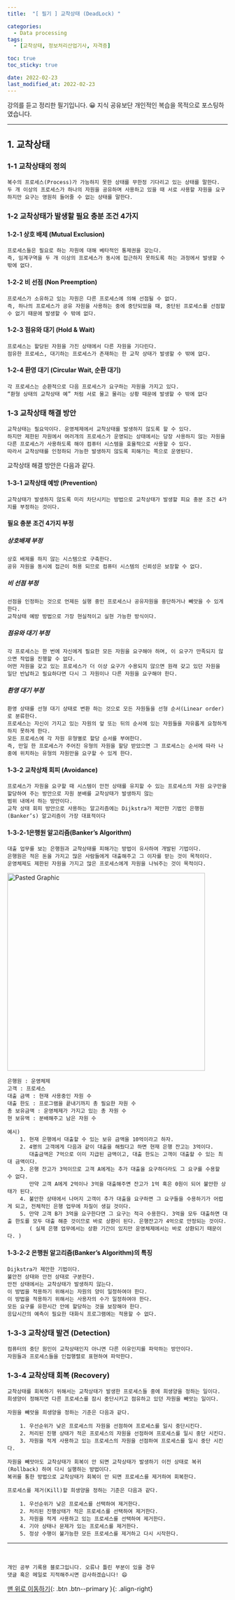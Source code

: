 ```yaml
---
title:  "[ 필기 ] 교착상태 (DeadLock) " 

categories:
  - Data processing
tags:
  - [교착상태, 정보처리산업기사, 자격증]

toc: true
toc_sticky: true

date: 2022-02-23
last_modified_at: 2022-02-23
---
```

강의를 듣고 정리한 필기입니다. 😀 지식 공유보단 개인적인 복습을 목적으로 포스팅하였습니다.

---
## 1. 교착상태
	
### 1-1 교착상태의 정의
	복수의 프로세스(Process)가 가능하지 못한 상태를 무한정 기다리고 있는 상태를 말한다.
	두 개 이상의 프로세스가 하나의 자원을 공유하며 사용하고 있을 때 서로 사용할 자원을 요구하지만 요구는 영원히 들어줄 수 없는 상태를 말한다.

### 1-2 교착상태가 발생할 필요 충분 조건 4가지
	
#### 1-2-1 상호 배제 (Mutual Exclusion)
	프로세스들은 필요로 하는 자원에 대해 베타적인 통제권을 갖는다.
	즉, 임계구역을 두 개 이상의 프로세스가 동시에 접근하지 못하도록 하는 과정에서 발생할 수 밖에 없다.

#### 1-2-2 비 선점 (Non Preemption)
	프로세스가 소유하고 있는 자원은 다른 프로세스에 의해 선점될 수 없다.
	즉, 하나의 프로세스가 공유 자원을 사용하는 중에 중단되었을 때, 중단된 프로세스를 선점할 수 없기 때문에 발생할 수 밖에 없다.

#### 1-2-3 점유와 대기 (Hold & Wait)
	프로세스는 할당된 자원을 가진 상태에서 다른 자원을 기다린다.
	점유한 프로세스, 대기하는 프로세스가 존재하는 한 교착 상태가 발생할 수 밖에 없다.

#### 1-2-4 환영 대기 (Circular Wait, 순환 대기)
	각 프로세스는 순환적으로 다음 프로세스가 요구하는 자원을 가지고 있다.
	“환형 상태의 교착상태 예” 처럼 서로 물고 물리는 상황 때문에 발생할 수 밖에 없다

### 1-3 교착상태 해결 방안
	교착상태는 필요악이다. 운영체제에서 교착상태를 발생하지 않도록 할 수 있다.
	하지만 제한된 자원에서 여러개의 프로세스가 운영되는 상태에서는 당장 사용하지 않는 자원을 다른 프로세스가 사용하도록 해야 컴퓨터 시스템을 효율적으로 사용할 수 있다.
	따라서 교착상태를 인정하되 가능한 발생하지 않도록 피해가는 쪽으로 운영된다.
	
교착상태 해결 방안은 다음과 같다.
	
#### 1-3-1 교착상태 예방 (Prevention)
	교착상태가 발생하지 않도록 미리 차단시키는 방법으로 교착상태가 발생할 피요 충분 조건 4가지를 부정하는 것이다.

#### 필요 충분 조건 4가지 부정

##### 상호배제 부정
	상호 배제를 하지 않는 시스템으로 구축한다.
	공유 자원을 동시에 접근이 허용 되므로 컴퓨터 시스템의 신뢰성은 보장할 수 없다.
	
##### 비 선점 부정
	선점을 인정하는 것으로 언제든 실행 중인 프로세스나 공유자원을 중단하거나 빼앗을 수 있게 한다.
	교착상태 예방 방법으로 가장 현실적이고 실현 가능한 방식이다.
	
##### 점유와 대기 부정
	각 프로세스는 한 번에 자신에게 필요한 모든 자원을 요구해야 하며, 이 요구가 만족되지 않으면 작업을 진행할 수 없다.
	어떤 자원을 갖고 있는 프로세스가 더 이상 요구가 수용되지 않으면 원래 갖고 있던 자원을 일단 반납하고 필요하다면 다시 그 자원이나 다른 자원을 요구해야 한다.

##### 환영 대기 부정
	환영 상태를 선형 대기 상태로 변환 하는 것으로 모든 자원들을 선형 순서(Linear order)로 분류한다.
	프로세스는 자신이 가지고 있는 자원의 앞 또는 뒤의 순서에 있는 자원들을 자유롭게 요청하게 하지 못하게 한다.
	모든 프로세스에 각 자원 유형별로 할당 순서를 부여한다.
	즉, 만일 한 프로세스가 주어진 유형의 자원을 할당 받았으면 그 프로세스는 순서에 따라 나중에 위치하는 유형의 자원만을 요구할 수 있게 한다.

#### 1-3-2 교착상채 회피 (Avoidance)
	프로세스가 자원을 요구할 때 시스템이 안전 상태를 유지할 수 있는 프로세스의 자원 요구만을 할당하여 주는 방안으로 자원 분배를 교착상태가 발생하지 않는
	범위 내에서 하는 방안이다.
	교착 상태 회피 방안으로 사용하는 알고리즘에는 Dijkstra가 제안한 기법인 은행원(Banker’s) 알고리즘이 가장 대표적이다

#### 1-3-2-1은행원 알고리즘(Banker’s Algorithm)

	대출 업무를 보는 은행원과 교착상태를 피해가는 방법이 유사하여 개발된 기법이다.
	은행원은 적은 돈을 가지고 많은 사람들에게 대출해주고 그 이자를 받는 것이 목적이다.
	운영체제도 제한된 자원을 가지고 많은 프로세스에게 자원을 나눠주는 것이 목적이다.

<img width="452" alt="Pasted Graphic" src="https://user-images.githubusercontent.com/88019314/155255312-ea100ee6-b887-403f-b46e-8b44ea7bb346.png">
<br>

	은행원 : 운영체제
	고객 : 프로세스
	대출 금액 : 현재 사용중인 자원 수
	대출 한도 : 프로그램을 끝내기까지 총 필요한 자원 수
	총 보유금액 : 운영체제가 가지고 있는 총 자원 수
	현 보유액 : 분배해주고 남은 자원 수

    예시)
        1. 현재 은행에서 대출할 수 있는 보유 금액을 10억이라고 하자.
		2. 4명의 고객에게 다음과 같이 대출을 해줬다고 하면 현재 은행 잔고는 3억이다.
		   대출금액은 7억으로 이미 지급된 금액이고, 대출 한도는 고객이 대출할 수 있는 최대 금액이다.
		3. 은행 잔고가 3억이므로 고객 A에게는 추가 대출을 요구하더라도 그 요구를 수용할 수 없다.
		   만약 고객 A에게 2억이나 3억을 대출해주면 잔고가 1억 혹은 0원이 되어 불안한 상태가 된다.
		4. 불안한 상태에서 나머지 고객이 추가 대출을 요구하면 그 요구들을 수용하기가 어렵게 되고, 전체적인 은행 업무에 차질이 생길 것이다.
		5. 만약 고객 B가 3억을 요구한다면 그 요구는 적극 수용한다. 3억을 모두 대출하면 대출 한도를 모두 대출 해준 것이므로 바로 상환이 된다. 은행잔고가 4억으로 안정되는 것이다.
		   ( 실제 은행 업무에서는 상환 기간이 있지만 운영체제에서는 바로 상환되기 때문이다. ) 
			
#### 1-3-2-2 은행원 알고리즘(Banker’s Algorithm)의 특징

	Dijkstra가 제안한 기법이다.
	불안전 상태와 안전 상태로 구분한다.
	안전 상태에서는 교착상태가 발생하지 않는다.
	이 방법을 적용하기 위해서는 자원의 양이 일정하여야 한다.
	이 방법을 적용하기 위해서는 사용자의 수가 일정하여야 한다.
	모든 요구를 유한시간 안에 할당하는 것을 보장해야 한다.
	응답시간의 예측이 필요한 대화식 프로그램에는 적용할 수 없다.


### 1-3-3 교착상태 발견 (Detection)
	컴퓨터의 중단 원인이 교착상태인지 아니면 다른 이유인지를 파악하는 방안이다.
	자원들과 프로세스들을 인접행렬로 표현하여 파악한다.
	
### 1-3-4 교착상태 회복 (Recovery)
	교착상태를 회복하기 위해서는 교착상태가 발생한 프로세스들 중에 희생양을 정하는 일이다.
	희생양이 정해지면 다른 프로세스를 잠시 중단시키고 점유하고 있던 자원을 빼앗는 일이다.

	자원을 빼앗을 희생양을 정하는 기준은 다음과 같다.

		1. 우선순위가 낮은 프로세스의 자원을 선점하여 프로세스를 일시 중단시킨다.
		2. 처리된 진행 상태가 적은 프로세스의 자원을 선점하여 프로세스를 일시 중단 시킨다.
		3. 자원을 적게 사용하고 있는 프로세스의 자원을 선점하여 프로세스를 일시 중단 시킨다.
		
	자원을 빼앗아도 교착상태가 회복이 안 되면 교착상태가 발생하기 이전 상태로 복귀(Rollback) 하여 다시 실행하는 방법이다.
	복귀를 통한 방법으로 교착상태가 회복이 안 되면 프로세스를 제거하여 회복한다.

	프로세스를 제거(Kill)할 희생양을 정하는 기준은 다음과 같다.
		
		1. 우선순위가 낮은 프로세스를 선택하여 제거한다.
		2. 처리된 진행상태가 적은 프로세스를 선택하여 제거한다.
		3. 자원을 적게 사용하고 있는 프로세스를 선택하여 제거한다.
		4. 기아 상태나 문제가 있는 프로세스를 제거한다.
		5. 정상 수행이 불가능한 모든 프로세스를 제거하고 다시 시작한다.

				
***
<br>

    개인 공부 기록용 블로그입니다. 오류나 틀린 부분이 있을 경우 
    댓글 혹은 메일로 지적해주시면 감사하겠습니다! 😄

[맨 위로 이동하기](#){: .btn .btn--primary }{: .align-right}
